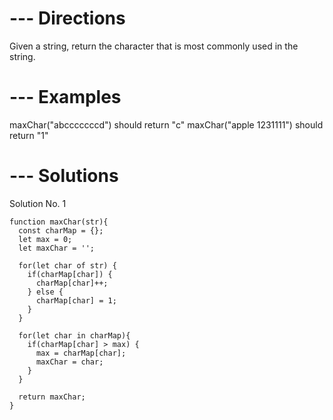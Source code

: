 # --- Directions
  Given a string, return the character that is most commonly used in the string.

# --- Examples
  maxChar("abcccccccd") should return "c"
  maxChar("apple 1231111") should return "1"


# --- Solutions
Solution No. 1 

    function maxChar(str){
      const charMap = {};
      let max = 0;
      let maxChar = '';

      for(let char of str) {
        if(charMap[char]) {
          charMap[char]++;
        } else {
          charMap[char] = 1;
        }
      }

      for(let char in charMap){
        if(charMap[char] > max) {
          max = charMap[char];
          maxChar = char;
        }
      }

      return maxChar;
    }

